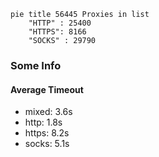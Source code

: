 
```mermaid
pie title 56445 Proxies in list
    "HTTP" : 25400
    "HTTPS": 8166
    "SOCKS" : 29790
```

### Some Info
#### Average Timeout

- mixed: 3.6s
- http: 1.8s
- https: 8.2s
- socks: 5.1s